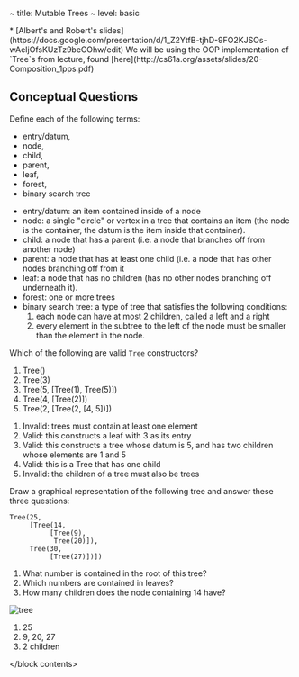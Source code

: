 ~ title: Mutable Trees
~ level: basic

<block references>
* [Albert's and Robert's slides](https://docs.google.com/presentation/d/1_Z2YtfB-tjhD-9FO2KJSOs-wAeIjOfsKUzTz9beCOhw/edit)
</block references>

<block notes>
We will be using the OOP implementation of `Tree`s from lecture,
found
[here](http://cs61a.org/assets/slides/20-Composition_1pps.pdf)
</block notes>

<block contents>

Conceptual Questions
--------------------

<question>

Define each of the following terms:

* entry/datum,
* node,
* child,
* parent,
* leaf,
* forest,
* binary search tree

<solution>

* entry/datum: an item contained inside of a node
* node: a single "circle" or vertex in a tree that contains an item
  (the node is the container, the datum is the item inside that
  container).
* child: a node that has a parent (i.e. a node that branches off from
  another node)
* parent: a node that has at least one child (i.e. a node that has
  other nodes branching off from it
* leaf: a node that has no children (has no other nodes branching off
  underneath it).
* forest: one or more trees
* binary search tree: a type of tree that satisfies the following
  conditions:
    1. each node can have at most 2 children, called a left and a right
    2. every element in the subtree to the left of the node must be
       smaller than the element in the node.

</solution>

<question>

Which of the following are valid `Tree` constructors?

1. Tree()
2. Tree(3)
3. Tree(5, [Tree(1), Tree(5)])
4. Tree(4, [Tree(2)])
5. Tree(2, [Tree(2, [4, 5])])

<solution>

1. Invalid: trees must contain at least one element
2. Valid: this constructs a leaf with 3 as its entry
3. Valid: this constructs a tree whose datum is 5, and has two children
   whose elements are 1 and 5
4. Valid: this is a Tree that has one child
5. Invalid: the children of a tree must also be trees

</solution>

<question>

Draw a graphical representation of the following tree and answer these
three questions:

    Tree(25,
         [Tree(14,
              [Tree(9),
               Tree(20)]),
         Tree(30,
              [Tree(27)])])


1. What number is contained in the root of this tree?
2. Which numbers are contained in leaves?
3. How many children does the node containing 14 have?

<solution>

![tree](/public/img/review/tree.png)

1. 25
2. 9, 20, 27
3. 2 children

</solution>

</block contents>
